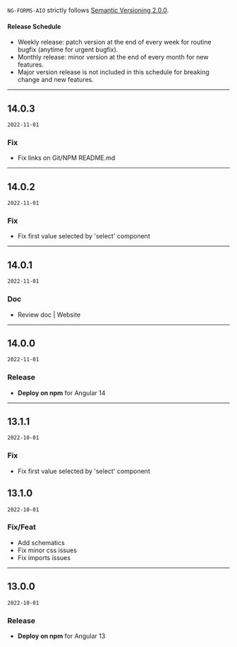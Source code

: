 
`NG-FORMS-AIO` strictly follows [Semantic Versioning 2.0.0](https://semver.org).

#### Release Schedule

* Weekly release: patch version at the end of every week for routine bugfix (anytime for urgent bugfix).
* Monthly release: minor version at the end of every month for new features.
* Major version release is not included in this schedule for breaking change and new features.

---

## 14.0.3

`2022-11-01`
### Fix
* Fix links on Git/NPM README.md

---

## 14.0.2

`2022-11-01`
### Fix
* Fix first value selected by 'select' component

---

## 14.0.1

`2022-11-01`
### Doc 
* Review doc | Website

---
## 14.0.0

`2022-11-01`
### Release 
* **Deploy on npm** for Angular 14

---

## 13.1.1

`2022-10-01`
### Fix
* Fix first value selected by 'select' component

## 13.1.0

`2022-10-01`
### Fix/Feat
* Add schematics
* Fix minor css issues
* Fix imports issues

---
## 13.0.0

`2022-10-01`
### Release 
* **Deploy on npm** for Angular 13
